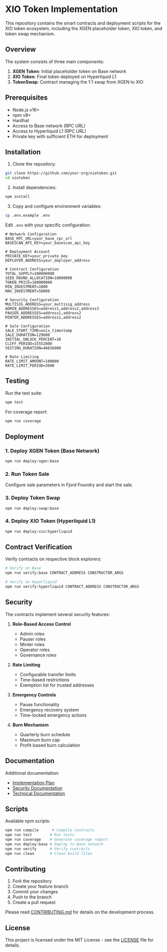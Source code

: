 # XIO Token Implementation

This repository contains the smart contracts and deployment scripts for the XIO token ecosystem, including the XGEN placeholder token, XIO token, and token swap mechanism.

## Overview

The system consists of three main components:

1. **XGEN Token**: Initial placeholder token on Base network
2. **XIO Token**: Final token deployed on Hyperliquid L1
3. **TokenSwap**: Contract managing the 1:1 swap from XGEN to XIO

## Prerequisites

- Node.js v16+
- npm v8+
- Hardhat
- Access to Base network (RPC URL)
- Access to Hyperliquid L1 (RPC URL)
- Private key with sufficient ETH for deployment

## Installation

1. Clone the repository:
```bash
git clone https://github.com/your-org/xiotoken.git
cd xiotoken
```

2. Install dependencies:
```bash
npm install
```

3. Copy and configure environment variables:
```bash
cp .env.example .env
```

Edit `.env` with your specific configuration:
```env
# Network Configuration
BASE_RPC_URL=your_base_rpc_url
BASESCAN_API_KEY=your_basescan_api_key

# Deployment Account
PRIVATE_KEY=your_private_key
DEPLOYER_ADDRESS=your_deployer_address

# Contract Configuration
TOTAL_SUPPLY=100000000
SEED_ROUND_ALLOCATION=10000000
TOKEN_PRICE=100000000
MIN_INVESTMENT=1000
MAX_INVESTMENT=50000

# Security Configuration
MULTISIG_ADDRESS=your_multisig_address
ADMIN_ADDRESSES=address1,address2,address3
PAUSER_ADDRESSES=address1,address2
MINTER_ADDRESSES=address1,address2

# Sale Configuration
SALE_START_TIME=unix_timestamp
SALE_DURATION=129600
INITIAL_UNLOCK_PERCENT=10
CLIFF_PERIOD=15552000
VESTING_DURATION=46656000

# Rate Limiting
RATE_LIMIT_AMOUNT=100000
RATE_LIMIT_PERIOD=3600
```

## Testing

Run the test suite:
```bash
npm test
```

For coverage report:
```bash
npm run coverage
```

## Deployment

### 1. Deploy XGEN Token (Base Network)
```bash
npm run deploy:xgen:base
```

### 2. Run Token Sale
Configure sale parameters in Fjord Foundry and start the sale.

### 3. Deploy Token Swap
```bash
npm run deploy:swap:base
```

### 4. Deploy XIO Token (Hyperliquid L1)
```bash
npm run deploy:xio:hyperliquid
```

## Contract Verification

Verify contracts on respective block explorers:
```bash
# Verify on Base
npm run verify:base CONTRACT_ADDRESS CONSTRUCTOR_ARGS

# Verify on Hyperliquid
npm run verify:hyperliquid CONTRACT_ADDRESS CONSTRUCTOR_ARGS
```

## Security

The contracts implement several security features:

1. **Role-Based Access Control**
   - Admin roles
   - Pauser roles
   - Minter roles
   - Operator roles
   - Governance roles

2. **Rate Limiting**
   - Configurable transfer limits
   - Time-based restrictions
   - Exemption list for trusted addresses

3. **Emergency Controls**
   - Pause functionality
   - Emergency recovery system
   - Time-locked emergency actions

4. **Burn Mechanism**
   - Quarterly burn schedule
   - Maximum burn cap
   - Profit-based burn calculation

## Documentation

Additional documentation:
- [Implementation Plan](./docs/XIO%20Token%20Implementation%20Plan.md)
- [Security Documentation](./docs/XIO%20Token%20Security%20Documentation.md)
- [Technical Documentation](./docs/XIO%20Token%20Implementation%20Documentation.md)

## Scripts

Available npm scripts:
```bash
npm run compile      # Compile contracts
npm run test        # Run tests
npm run coverage    # Generate coverage report
npm run deploy:base # Deploy to Base network
npm run verify      # Verify contracts
npm run clean       # Clean build files
```

## Contributing

1. Fork the repository
2. Create your feature branch
3. Commit your changes
4. Push to the branch
5. Create a pull request

Please read [CONTRIBUTING.md](CONTRIBUTING.md) for details on the development process.

## License

This project is licensed under the MIT License - see the [LICENSE](LICENSE) file for details.
